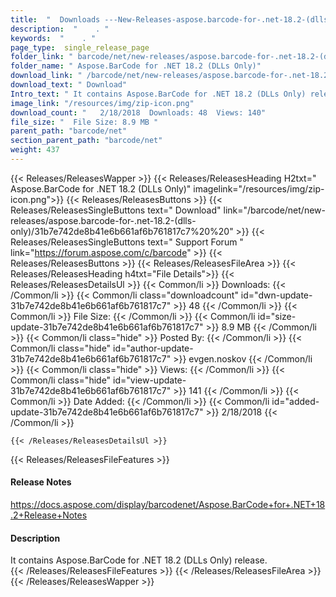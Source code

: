 ```yaml
---
title:  "  Downloads ---New-Releases-aspose.barcode-for-.net-18.2-(dlls-only) . " 
description:  "    . " 
keywords:  "    . " 
page_type:  single_release_page
folder_link: " barcode/net/new-releases/aspose.barcode-for-.net-18.2-(dlls-only)/"
folder_name: " Aspose.BarCode for .NET 18.2 (DLLs Only)"
download_link: " /barcode/net/new-releases/aspose.barcode-for-.net-18.2-(dlls-only)/31b7e742de8b41e6b661af6b761817c7"
download_text: " Download"
Intro_text: " It contains Aspose.BarCode for .NET 18.2 (DLLs Only) release."
image_link: "/resources/img/zip-icon.png"
download_count: "   2/18/2018  Downloads: 48  Views: 140"
file_size: "  File Size: 8.9 MB "
parent_path: "barcode/net"
section_parent_path: "barcode/net"
weight: 437
---
```


{{< Releases/ReleasesWapper >}}
  {{< Releases/ReleasesHeading H2txt=" Aspose.BarCode for .NET 18.2 (DLLs Only)" imagelink="/resources/img/zip-icon.png">}}
  {{< Releases/ReleasesButtons >}}
    {{< Releases/ReleasesSingleButtons text=" Download" link="/barcode/net/new-releases/aspose.barcode-for-.net-18.2-(dlls-only)/31b7e742de8b41e6b661af6b761817c7%20%20" >}}
    {{< Releases/ReleasesSingleButtons text=" Support Forum " link="https://forum.aspose.com/c/barcode" >}}
  {{< Releases/ReleasesButtons >}}
  {{< Releases/ReleasesFileArea >}}
    {{< Releases/ReleasesHeading h4txt="File Details">}}
    {{< Releases/ReleasesDetailsUl >}}
            {{< Common/li  >}} Downloads: {{< /Common/li >}} 
      {{< Common/li class="downloadcount" id="dwn-update-31b7e742de8b41e6b661af6b761817c7" >}} 48 {{< /Common/li >}} 
      {{< Common/li  >}} File Size: {{< /Common/li >}} 
      {{< Common/li id="size-update-31b7e742de8b41e6b661af6b761817c7" >}} 8.9 MB {{< /Common/li >}} 
      {{< Common/li  class="hide" >}} Posted By: {{< /Common/li >}} 
      {{< Common/li class="hide" id="author-update-31b7e742de8b41e6b661af6b761817c7" >}} evgen.noskov {{< /Common/li >}} 
      {{< Common/li class="hide"  >}} Views: {{< /Common/li >}} 
      {{< Common/li class="hide" id="view-update-31b7e742de8b41e6b661af6b761817c7" >}} 141 {{< /Common/li >}} 
      {{< Common/li  >}} Date Added: {{< /Common/li >}} 
      {{< Common/li id="added-update-31b7e742de8b41e6b661af6b761817c7" >}} 2/18/2018 {{< /Common/li >}} 

    {{< /Releases/ReleasesDetailsUl >}}

  {{< Releases/ReleasesFileFeatures >}}
      <h4>Release Notes</h4><div><a href="https://docs.aspose.com/display/barcodenet/Aspose.BarCode+for+.NET+18.2+Release+Notes">https://docs.aspose.com/display/barcodenet/Aspose.BarCode+for+.NET+18.2+Release+Notes</a></div><h4>Description</h4><div class="HTMLDescription">It contains Aspose.BarCode for .NET 18.2 (DLLs Only) release.</div>
  {{< /Releases/ReleasesFileFeatures >}}
 {{< /Releases/ReleasesFileArea >}}
{{< /Releases/ReleasesWapper >}}



